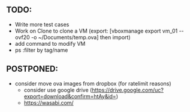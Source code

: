 ## TODO: 
* Write more test cases
* Work on Clone to clone a VM (export: [vboxmanage export vm_01 --ovf20 -o ~/Documents/temp.ova] then import)
* add command to modify VM 
* ps :filter by tag/name



## POSTPONED:
* consider move ova images from dropbox (for ratelimit reasons)
    - consider use google drive (https://drive.google.com/uc?export=download&confirm=htAy&id=<fileid>)
    - https://wasabi.com/ 

